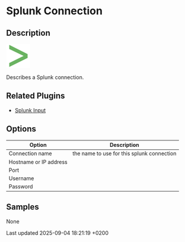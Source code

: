 <div id="header">

# Splunk Connection

</div>

<div id="content">

<div class="sect1">

## Description

<div class="sectionbody">

<div class="paragraph">

<span class="image">![splunk](/images/icons/splunk.svg)</span>

</div>

<div class="paragraph">

Describes a Splunk connection.

</div>

</div>

</div>

<div class="sect1">

## Related Plugins

<div class="sectionbody">

<div class="ulist">

  - [Splunk Input](pipeline/transforms/splunkinput.FlJYUTXngc)

</div>

</div>

</div>

<div class="sect1">

## Options

<div class="sectionbody">

| Option                 | Description                                |
| ---------------------- | ------------------------------------------ |
| Connection name        | the name to use for this splunk connection |
| Hostname or IP address |                                            |
| Port                   |                                            |
| Username               |                                            |
| Password               |                                            |

</div>

</div>

<div class="sect1">

## Samples

<div class="sectionbody">

<div class="paragraph">

None

</div>

</div>

</div>

</div>

<div id="footer">

<div id="footer-text">

Last updated 2025-09-04 18:21:19 +0200

</div>

</div>
